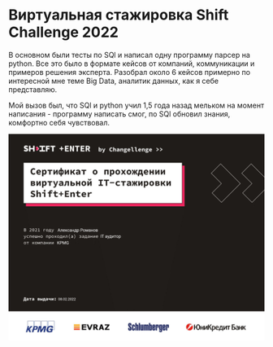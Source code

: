 #  Виртуальная стажировка Shift Challenge 2022

В основном были тесты по SQl и написал одну программу парсер на python. Все это было в формате кейсов от компаний, коммуникации и примеров решения эксперта. Разобрал около 6 кейсов примерно по интересной мне теме Big Data, аналитик данных, как я себе представляю.

Мой вызов был, что SQl и python учил 1,5 года назад мельком на момент написания - программу написать смог, по SQl обновил знания, комфортно себя чувствовал.
 
![](https://github.com/KsandrVenom/shift_challenge_2022_1/blob/main/1.png)
